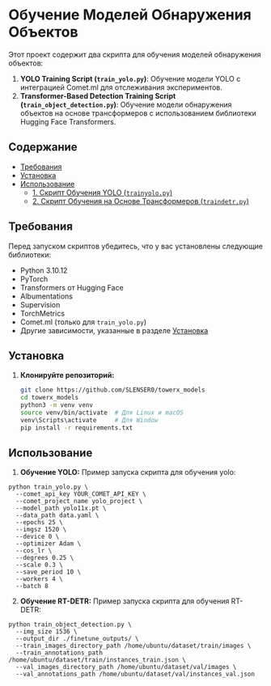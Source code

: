 # Обучение Моделей Обнаружения Объектов

Этот проект содержит два скрипта для обучения моделей обнаружения объектов:

1. **YOLO Training Script (`train_yolo.py`)**: Обучение модели YOLO с интеграцией Comet.ml для отслеживания экспериментов.
2. **Transformer-Based Detection Training Script (`train_object_detection.py`)**: Обучение модели обнаружения объектов на основе трансформеров с использованием библиотеки Hugging Face Transformers.

## Содержание

- [Требования](#требования)
- [Установка](#установка)
- [Использование](#использование)
  - [1. Скрипт Обучения YOLO (`trainyolo.py`)](#1-скрипт-обучения-yolo-train_yolopy)
  - [2. Скрипт Обучения на Основе Трансформеров (`traindetr.py`)](#2-скрипт-обучения-на-основе-трансформеров-train_object_detectionpy)


## Требования

Перед запуском скриптов убедитесь, что у вас установлены следующие библиотеки:

- Python 3.10.12
- PyTorch
- Transformers от Hugging Face
- Albumentations
- Supervision
- TorchMetrics
- Comet.ml (только для `train_yolo.py`)
- Другие зависимости, указанные в разделе [Установка](#установка)

## Установка

1. **Клонируйте репозиторий:**

   ```bash
   git clone https://github.com/SLENSER0/towerx_models
   cd towerx_models
   python3 -m venv venv
   source venv/bin/activate  # Для Linux и macOS
   venv\Scripts\activate     # Для Window
   pip install -r requirements.txt

## Использование
1. **Обучение YOLO:**
Пример запуска скрипта для обучения yolo:
```
python train_yolo.py \
  --comet_api_key YOUR_COMET_API_KEY \
  --comet_project_name yolo_project \
  --model_path yolo11x.pt \
  --data_path data.yaml \
  --epochs 25 \
  --imgsz 1520 \
  --device 0 \
  --optimizer Adam \
  --cos_lr \
  --degrees 0.25 \
  --scale 0.3 \
  --save_period 10 \
  --workers 4 \
  --batch 8
```

2. **Обучение RT-DETR:**
Пример запуска скрипта для обучения RT-DETR:
```
python train_object_detection.py \
  --img_size 1536 \
  --output_dir ./finetune_outputs/ \
  --train_images_directory_path /home/ubuntu/dataset/train/images \
  --train_annotations_path /home/ubuntu/dataset/train/instances_train.json \
  --val_images_directory_path /home/ubuntu/dataset/val/images \
  --val_annotations_path /home/ubuntu/dataset/val/instances_val.json
```